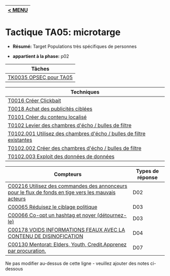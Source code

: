 |[< MENU](../README.md)|
|---|
# Tactique TA05: microtarge

* **Résumé:** Target Populations très spécifiques de personnes

* **appartient à la phase:** p02



|Tâches |
|----- |
|[TK0035 OPSEC pour TA05](../../generated_pages/tasks/TK0035.md) |



|Techniques |
|---------- |
|[T0016 Créer Clickbait](../../generated_pages/techniques/T0016.md) |
|[T0018 Achat des publicités ciblées](../../generated_pages/techniques/T0018.md) |
|[T0101 Créer du contenu localisé](../../generated_pages/techniques/T0101.md) |
|[T0102 Levier des chambres d'écho / bulles de filtre](../../generated_pages/techniques/T0102.md) |
|[T0102.001 Utilisez des chambres d'écho / bulles de filtre existantes](../../generated_pages/techniques/T0102.001.md) |
|[T0102.002 Créer des chambres d'écho / bulles de filtre](../../generated_pages/techniques/T0102.002.md) |
|[T0102.003 Exploit des données de données](../../generated_pages/techniques/T0102.003.md) |



|Compteurs |Types de réponse |
|-------- |-------------- |
|[C00216 Utilisez des commandes des annonceurs pour le flux de fonds en tige vers les mauvais acteurs](../../generated_pages/counters/C00216.md) |D02 |
|[C00065 Réduisez le ciblage politique](../../generated_pages/counters/C00065.md) |D03 |
|[C00066 Co-opt un hashtag et noyer (détournez-le)](../../generated_pages/counters/C00066.md) |D03 |
|[C00178 VOIDS INFORMATIONS FEAUX AVEC LA CONTENU DE DISINOFICATION](../../generated_pages/counters/C00178.md) |D04 |
|[C00130 Mentorat: Elders, Youth, Credit.Apprenez par procuration.](../../generated_pages/counters/C00130.md) |D07 |


Ne pas modifier au-dessus de cette ligne - veuillez ajouter des notes ci-dessous